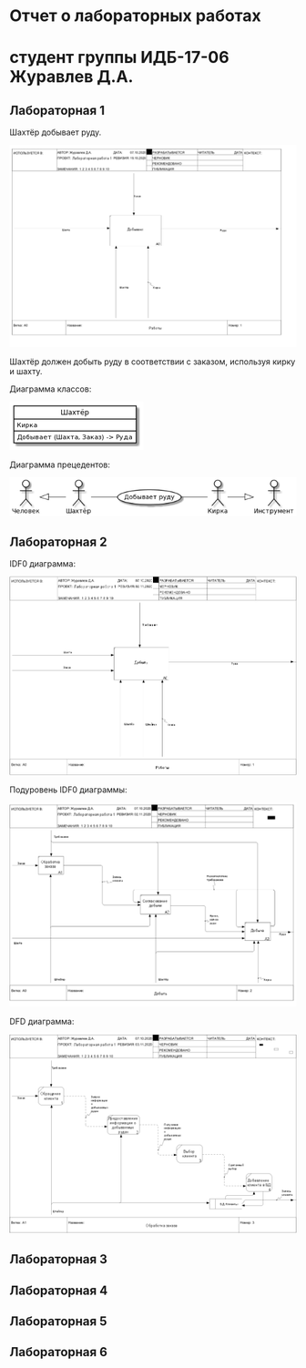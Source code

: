# Отчет о лабораторных работах
# студент группы ИДБ-17-06 Журавлев Д.А.

## Лабораторная 1

Шахтёр добывает руду.

![Image alt](https://github.com/ZhuravlevD/projectIS/blob/main/lb1/IDF0.PNG)

Шахтёр должен добыть руду в соответствии с заказом, используя кирку и шахту.

Диаграмма классов:

![Image alt](https://github.com/ZhuravlevD/projectIS/blob/main/lb1/uml.png)

Диаграмма прецедентов:

![Image alt](https://github.com/ZhuravlevD/projectIS/blob/main/lb1/usecase.png)

## Лабораторная 2

IDF0 диаграмма:

![Image alt](https://github.com/ZhuravlevD/projectIS/blob/main/lb2/1mod.PNG)

Подуровень IDF0 диаграммы:

![Image alt](https://github.com/ZhuravlevD/projectIS/blob/main/lb2/2mod.PNG)

DFD диаграмма:

![Image alt](https://github.com/ZhuravlevD/projectIS/blob/main/lb2/3mod.PNG)
## Лабораторная 3

## Лабораторная 4

## Лабораторная 5

## Лабораторная 6
